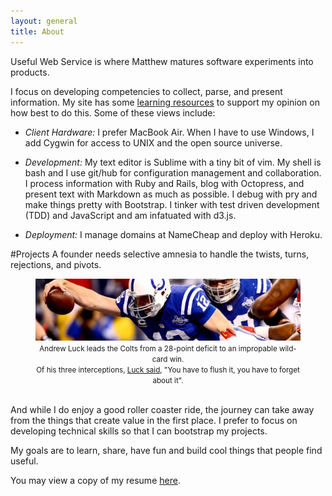```yaml
---
layout: general
title: About
---
```

Useful Web Service is where Matthew matures software experiments into products. 

I focus on developing competencies to collect, parse, and present information. My site has some [learning resources](learn.html) to support my opinion on how best to do this. Some of these views include:

* *Client Hardware:* I prefer MacBook Air. When I have to use Windows, I add Cygwin for access to UNIX and the open source universe. 

* *Development:* My text editor is Sublime with a tiny bit of vim. My shell is bash and I use git/hub for configuration management and collaboration. I process information with Ruby and Rails, blog with Octopress, and present text with Markdown as much as possible. I debug with pry and make things pretty with Bootstrap. I tinker with test driven development (TDD) and JavaScript and am infatuated with d3.js.

* *Deployment:* I manage domains at NameCheap and deploy with Heroku.

#Projects
A founder needs selective amnesia to handle the twists, turns, rejections, and pivots. 

<figure align="center">
  <img src="/static/andrew_12.png">
  <small>Andrew Luck leads the Colts from a 28-point deficit to an impropable wild-card win. <br>Of his three interceptions, <a href="http://usatoday.com/story/sports/nfl/2014/01/04/colts-chiefs-wild-card-playoffs-andrew-luck/4321311"> Luck said</a>, "You have to flush it, you have to forget about it".</small>
</figure>
<br>
And while I do enjoy a good roller coaster ride, the journey can take away from the things that create value in the first place. I prefer to focus on developing technical skills so that I can bootstrap my projects. 

My goals are to learn, share, have fun and build cool things that people find useful. 

You may view a copy of my resume [here](/resume.html).